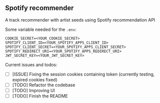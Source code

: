 ## Spotify recommender

A track recommender with artist seeds using Spotify recommendation API

Some variable needed for the `.env`:

```
COOKIE_SECRET=<YOUR_COOKIE_SECRET>
SPOTIFY_CLIENT_ID=<YOUR_SPOTIFY_APPS_CLIENT_ID>
SPOTIFY_CLIENT_SECRET=<YOUR_SPOTIFY_APPS_CLIENT_SECRET>
SPOTIFY_REDIRECT_URI=<YOUR_SPOTIFY_APPS_REDIRECT_URI>
JWT_SECRET_KEY=<YOUR_JWT_SECRET_KEY>
```

Current issues and todos:

- [ ] [ISSUE] Fixing the session cookies containing token (currently testing, expired cookies fixed)
- [ ] [TODO] Refactor the codebase
- [ ] [TODO] Improving UI
- [ ] [TODO] Finish the README
